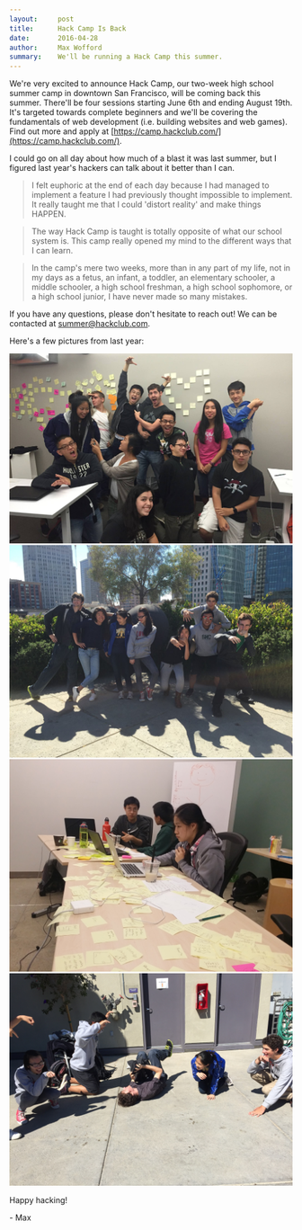 ```yaml
---
layout:     post
title:      Hack Camp Is Back
date:       2016-04-28
author:     Max Wofford
summary:    We'll be running a Hack Camp this summer.
---
```


We're very excited to announce Hack Camp, our two-week high school summer camp
in downtown San Francisco, will be coming back this summer. There'll be four
sessions starting June 6th and ending August 19th. It's targeted towards
complete beginners and we'll be covering the fundamentals of web development
(i.e. building websites and web games). Find out more and apply at
[https://camp.hackclub.com/](https://camp.hackclub.com/).

I could go on all day about how much of a blast it was last summer, but I
figured last year's hackers can talk about it better than I can.

> I felt euphoric at the end of each day because I had managed to implement a
> feature I had previously thought impossible to implement. It really taught me
> that I could 'distort reality' and make things HAPPEN.

> The way Hack Camp is taught is totally opposite of what our school system is.
> This camp really opened my mind to the different ways that I can learn.

>  In the camp's mere two weeks, more than in any part of my life, not in my
>  days as a fetus, an infant, a toddler, an elementary schooler, a middle
>  schooler, a high school freshman, a high school sophomore, or a high school
>  junior, I have never made so many mistakes.

If you have any questions, please don't hesitate to reach out! We can be
contacted at [summer@hackclub.com](mailto:summer@hackclub.com).

Here's a few pictures from last year:

![Group photo with Tom Preston-Werner][hackcamp group photo]
![Hack Camp Cohort 3][hackcamp]
![Brainstorming with post-its][hackcamp brainstorm]
![Energizers on the roof][hackcamp energizer]

[hackcamp group photo]: /assets/hackcamp_group_photo.jpg "Tom Preston-Werner showed up"
[hackcamp]: /assets/hackcamp.jpg "We look fantastic"
[hackcamp brainstorm]: /assets/hackcamp_brainstorming.jpg "Hack Camp brainstorming"
[hackcamp energizer]: /assets/hackcamp_energizer.jpg "Running energizers on the roof after lunch"

Happy hacking!

\- Max

